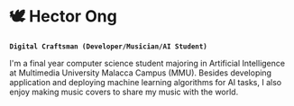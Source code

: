 # 🕊️ Hector Ong

**`Digital Craftsman (Developer/Musician/AI Student)`**

I'm a final year computer science student majoring in Artificial Intelligence at Multimedia University Malacca Campus (MMU). Besides developing application and deploying machine learning algorithms for AI tasks, I also enjoy making music covers to share my music with the world.


<!--
**vetoronii/vetoronii** is a ✨ _special_ ✨ repository because its `README.md` (this file) appears on your GitHub profile.

Here are some ideas to get you started:

- 🔭 I’m currently working on ...
- 🌱 I’m currently learning ...
- 👯 I’m looking to collaborate on ...
- 🤔 I’m looking for help with ...
- 💬 Ask me about ...
- 📫 How to reach me: ...
- 😄 Pronouns: ...
- ⚡ Fun fact: ...
-->
